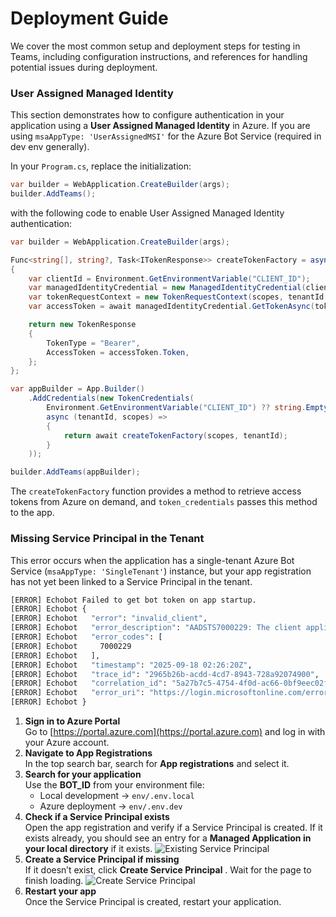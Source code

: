 # Deployment Guide

We cover the most common setup and deployment steps for testing in Teams, including configuration instructions, and references for handling potential issues during deployment.

### User Assigned Managed Identity

This section demonstrates how to configure authentication in your application using a **User Assigned Managed Identity** in Azure. If you are using `msaAppType: 'UserAssignedMSI'` for the Azure Bot Service (required in dev env generally).

In your `Program.cs`, replace the initialization:
```csharp
var builder = WebApplication.CreateBuilder(args);
builder.AddTeams();
```
with the following code to enable User Assigned Managed Identity authentication: 
```csharp
var builder = WebApplication.CreateBuilder(args);

Func<string[], string?, Task<ITokenResponse>> createTokenFactory = async (string[] scopes, string? tenantId) =>
{
    var clientId = Environment.GetEnvironmentVariable("CLIENT_ID");
    var managedIdentityCredential = new ManagedIdentityCredential(clientId);
    var tokenRequestContext = new TokenRequestContext(scopes, tenantId: tenantId);
    var accessToken = await managedIdentityCredential.GetTokenAsync(tokenRequestContext);

    return new TokenResponse
    {
        TokenType = "Bearer",
        AccessToken = accessToken.Token,
    };
};

var appBuilder = App.Builder()
    .AddCredentials(new TokenCredentials(
        Environment.GetEnvironmentVariable("CLIENT_ID") ?? string.Empty,
        async (tenantId, scopes) =>
        {
            return await createTokenFactory(scopes, tenantId);
        }
    ));

builder.AddTeams(appBuilder);
```
The `createTokenFactory` function provides a method to retrieve access tokens from Azure on demand, and `token_credentials` passes this method to the app. 

### Missing Service Principal in the Tenant

This error occurs when the application has a single-tenant Azure Bot Service (`msaAppType: 'SingleTenant'`) instance, but your app registration has not yet been linked to a Service Principal in the tenant.  

```sh
[ERROR] Echobot Failed to get bot token on app startup.
[ERROR] Echobot {
[ERROR] Echobot   "error": "invalid_client",
[ERROR] Echobot   "error_description": "AADSTS7000229: The client application 78b9b9b6-6a3d-4c8f-9a53-95701700b726 is missing service principal in the tenant 50612dbb-0237-4969-b378-8d42590f9c00. See instructions here: https://go.microsoft.com/fwlink/?linkid=2225119 Trace ID: 2965b26b-acdd-4cd7-8943-728a92074900 Correlation ID: 5a27b7c5-4754-4f0d-ac66-0bf9eec02fd9 Timestamp: 2025-09-18 02:26:20Z",
[ERROR] Echobot   "error_codes": [
[ERROR] Echobot     7000229
[ERROR] Echobot   ],
[ERROR] Echobot   "timestamp": "2025-09-18 02:26:20Z",
[ERROR] Echobot   "trace_id": "2965b26b-acdd-4cd7-8943-728a92074900",
[ERROR] Echobot   "correlation_id": "5a27b7c5-4754-4f0d-ac66-0bf9eec02fd9",
[ERROR] Echobot   "error_uri": "https://login.microsoftonline.com/error?code=7000229"
[ERROR] Echobot }
```

1. **Sign in to Azure Portal**  
   Go to [https://portal.azure.com](https://portal.azure.com) and log in with your Azure account.
2. **Navigate to App Registrations**  
   In the top search bar, search for **App registrations** and select it.
3. **Search for your application**  
   Use the **BOT_ID** from your environment file:  
   - Local development → `env/.env.local`  
   - Azure deployment → `env/.env.dev`
4. **Check if a Service Principal exists**  
   Open the app registration and verify if a Service Principal is created. If it exists already, you should see an entry for a **Managed Application in your local directory** if it exists.
    ![Existing Service Principal](/screenshots/existing-service-principal.png)
5. **Create a Service Principal if missing**  
   If it doesn’t exist, click **Create Service Principal** . Wait for the page to finish loading.
   ![Create Service Principal](/screenshots/create-service-principal.png)
6. **Restart your app**  
   Once the Service Principal is created, restart your application.

